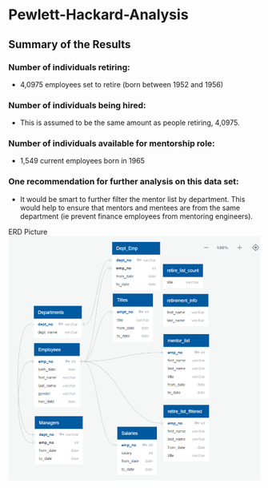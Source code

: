 # Pewlett-Hackard-Analysis

## Summary of the Results

### Number of individuals retiring:
- 4,0975 employees set to retire (born between 1952 and 1956)

### Number of individuals being hired:
- This is assumed to be the same amount as people retiring, 4,0975.

### Number of individuals available for mentorship role:
- 1,549 current employees born in 1965

### One recommendation for further analysis on this data set:
- It would be smart to further filter the mentor list by department. This would help to ensure that mentors and mentees are from the same department (ie prevent finance employees from mentoring engineers).


ERD Picture
![ERD](https://github.com/Calistic/Pewlett-Hackard-Analysis/blob/master/Pictures/ERD.PNG)